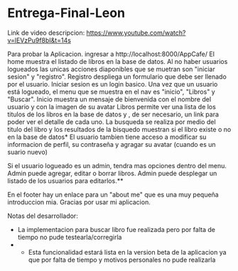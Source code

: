 # Entrega-Final-Leon

Link de video descripcion: https://www.youtube.com/watch?v=lEVzPu9f8bI&t=14s

Para probar la Aplicacion. ingresar a http://localhost:8000/AppCafe/ 
El home muestra el listado de libros en la base de datos. Al no haber usuarios logueados las unicas acciones diaponibles que se muetran son "iniciar sesion" y "registro".
Registro despliega un formulario que debe ser llenado por el usuario.
Iniciar sesion es un login basico.
Una vez que un usuario está logueado, el menu que se muestra en el nav es "inicio", "Libros" y "Buscar".
Inicio muestra un mensaje de bienvenida con el nombre del usuario y con la imagen de su avatar
Libros permite ver una lista de los titulos de los libros en la base de datos y , de ser necesario, un link para poder ver el detalle de cada uno.
La busqueda se realiza por medio del titulo del libro y los resultados de la bisquedo muestran si el libro existe o no en la base de datos*
El usuario tambien tiene acceso a modificar su informacion de perfil, su contraseña y agragar su avatar (cuando es un suario nuevo)

Si el usuario logueado es un admin, tendra mas opciones dentro del menu.
Admin puede agregar, editar o borrar libros.
Admin puede desplegar un listado de los usuarios para editarlos.**

En el footer hay un enlace para un "about me" que es una muy pequeña introduccion mia.
Gracias por usar mi aplicacion.

Notas del desarrollador:
* La implementacion para buscar libro fue realizada pero por falta de tiempo no pude testearla/corregirla
* * Esta funcionalidad estará lista en la version beta de la aplicacion ya que por falta de tiempo y motivos personales no pude realizarla

